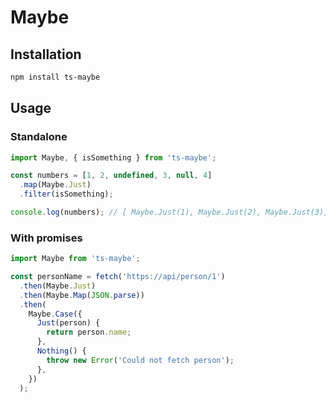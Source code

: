 # Maybe

## Installation

```bash
npm install ts-maybe
```

## Usage

### Standalone

```typescript
import Maybe, { isSomething } from 'ts-maybe';

const numbers = [1, 2, undefined, 3, null, 4]
  .map(Maybe.Just)
  .filter(isSomething);

console.log(numbers); // [ Maybe.Just(1), Maybe.Just(2), Maybe.Just(3), Maybe.Just(4)]
```

### With promises

```typescript
import Maybe from 'ts-maybe';

const personName = fetch('https://api/person/1')
  .then(Maybe.Just)
  .then(Maybe.Map(JSON.parse))
  .then(
    Maybe.Case({
      Just(person) {
        return person.name;
      },
      Nothing() {
        throw new Error('Could not fetch person');
      },
    })
  );
```
